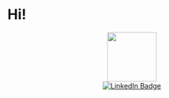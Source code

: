 # Hi!

<div id="header" align="center">
  <img src="https://media.giphy.com/media/M9gbBd9nbDrOTu1Mqx/giphy.gif" width="100"/>
</div>
<div id="badges" align="center">
  <a href="https://www.linkedin.com/in/songwut-nitichoti-3a5aa7171/">
    <img src="https://img.shields.io/badge/LinkedIn-blue?style=for-the-badge&logo=linkedin&logoColor=white" alt="LinkedIn Badge"/>
  </a><br/>
  <img src="https://komarev.com/ghpvc/?username=SongwutNitichoti&style=flat-square&color=blue" alt=""/>
</div>
